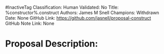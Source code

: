 #InactiveTag
Classification:
Human Validated: No
Title: %constructor%.construct
Authors: James M Snell
Champions: Withdrawn
Date: None
GitHub Link: https://github.com/jasnell/proposal-construct
GitHub Note Link: None

# Proposal Description:
